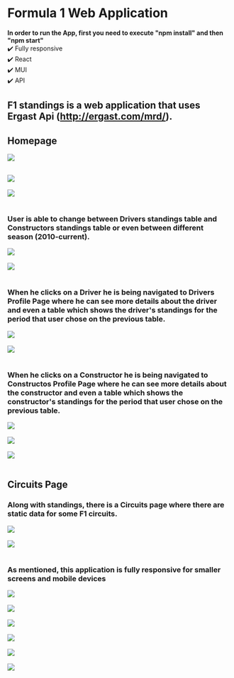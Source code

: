 # Formula 1 Web Application
<b> In order to run the App, first you need to execute "npm install" and then "npm start" </b> <br/>
✔️ Fully responsive <br/>
✔️ React <br/>
✔️ MUI <br/>
✔️ API <br/>
## F1 standings is a web application that uses <b>Ergast Api</b> (http://ergast.com/mrd/). <br/>

## Homepage
<img src="Screenshots/1.png"><br/><br/>

<img src="Screenshots/2.png"><br/><br/>
<img src="Screenshots/2_3.png"><br/><br/>
### User is able to change between <b>Drivers</b> standings table and <b>Constructors</b> standings table or even between different season (2010-current).<br/>
<img src="Screenshots/3.png"><br/><br/>
<img src="Screenshots/4.png"><br/><br/>
### When he clicks on a <b>Driver</b> he is being navigated to <b>Drivers Profile Page</b> where he can see more details about the driver and even a table which shows the driver's standings for the period that user chose on the previous table.<br/>
<img src="Screenshots/5.png"><br/><br/>
<img src="Screenshots/6.png"><br/><br/>
### When he clicks on a <b>Constructor</b> he is being navigated to <b>Constructos Profile Page</b> where he can see more details about the constructor and even a table which shows the constructor's standings for the period that user chose on the previous table.<br/>
<img src="Screenshots/7.png"><br/><br/>
<img src="Screenshots/8.png"><br/><br/>
<img src="Screenshots/8_9.png"><br/><br/>
## Circuits Page
### Along with standings, there is a <b>Circuits</b> page where there are static data for some F1 circuits. <br/>
<img src="Screenshots/10.png"><br/><br/>
<img src="Screenshots/10_11.png"><br/><br/>

### As mentioned, this application is fully responsive for smaller screens and mobile devices<br/>
<img src="Screenshots/11.png"><br/><br/>
<img src="Screenshots/12.png"><br/><br/>
<img src="Screenshots/res1.png"><br/><br/>
<img src="Screenshots/res2.png"><br/><br/>
<img src="Screenshots/res3.png"><br/><br/>
<img src="Screenshots/res4.png"><br/><br/>
